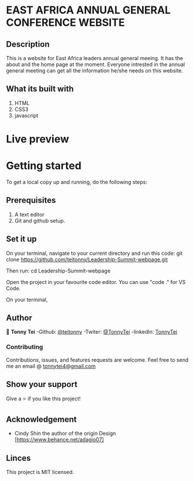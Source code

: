 
# EAST AFRICA ANNUAL GENERAL CONFERENCE WEBSITE
## Description
This is a website for East Africa leaders annual general meeing. It has the about and the home page at the moment. Everyone intrested in the annual general meeting can get all the information he/she needs on this website. 

## What its built with
1. HTML
2. CSS3
3. javascript

# Live preview


# Getting started
To get a local copy up and running, do the following steps:

## Prerequisites
1. A text editor
2. Git and github setup.

## Set it up
On your terminal, navigate to your current directory and run this code:
git clone https://github.com/teitonny/Leadership-Summit-webpage.git

Then run: 
cd Leadership-Summit-webpage


Open the project in your favourite code editor. 
You can use "code ." for VS Code.


On your terminal, 

## Author

 👤 **Tonny Tei**
-Github: [@teitonny](https://github.com/teitonny)
-Twiter: [@TonnyTei](https://twitter.com/TonnyTei)
-linkedIn: [TonnyTei](https://www.linkedin.com/in/tonny-tei-38a4771a0/)

 ### Contributing
Contributions, issues, and features requests are welcome. 
Feel free to send me an email @ tonnytei4@gmail.com

  ## Show your support
Give a ⭐️ if you like this project!

## Acknowledgement

- Cindy Shin the author of the origin Design [https://www.behance.net/adagio07]

## Linces
This project is MIT licensed.
